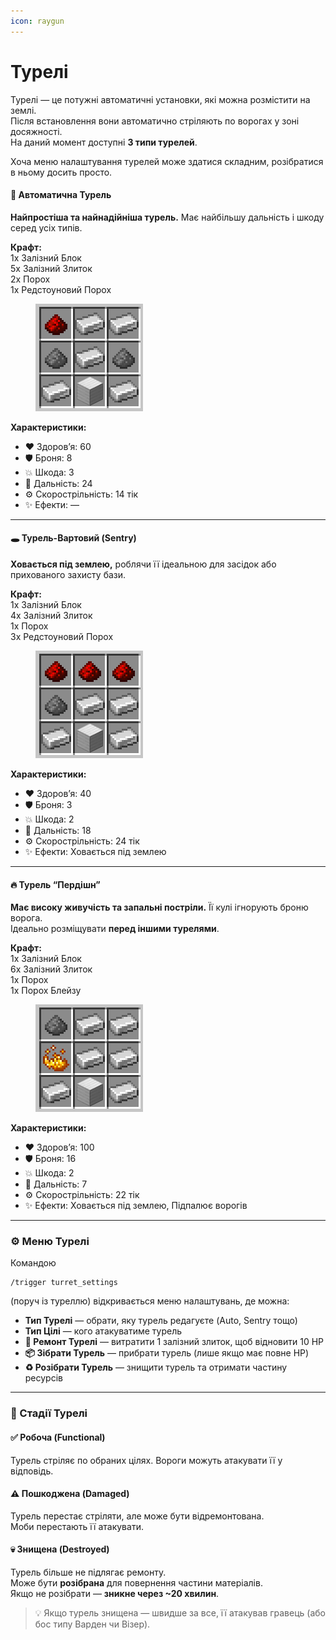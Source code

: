 ```yaml
---
icon: raygun
---
```


# Турелі

Турелі — це потужні автоматичні установки, які можна розмістити на землі.\
Після встановлення вони автоматично стріляють по ворогах у зоні досяжності.\
На даний момент доступні **3 типи турелей**.

Хоча меню налаштування турелей може здатися складним, розібратися в ньому досить просто.

#### 🔫 Автоматична Турель

**Найпростіша та найнадійніша турель.** Має найбільшу дальність і шкоду серед усіх типів.

**Крафт:**\
1x Залізний Блок\
5x Залізний Злиток\
2x Порох\
1x Редстоуновий Порох

<div align="left"><figure><img src="../.gitbook/assets/auto (2).png" alt=""><figcaption></figcaption></figure></div>

**Характеристики:**

* ❤️ Здоров’я: 60
* 🛡️ Броня: 8
* 💥 Шкода: 3
* 🎯 Дальність: 24
* ⚙️ Скорострільність: 14 тік
* ✨ Ефекти: —

***

#### 🕳️ Турель-Вартовий (Sentry)

**Ховається під землею,** роблячи її ідеальною для засідок або прихованого захисту бази.

**Крафт:**\
1x Залізний Блок\
4x Залізний Злиток\
1x Порох\
3x Редстоуновий Порох

<div align="left"><figure><img src="../.gitbook/assets/sentry (2).png" alt=""><figcaption></figcaption></figure></div>

**Характеристики:**

* ❤️ Здоров’я: 40
* 🛡️ Броня: 3
* 💥 Шкода: 2
* 🎯 Дальність: 18
* ⚙️ Скорострільність: 24 тік
* ✨ Ефекти: Ховається під землею

***

#### 🔥 Турель “Пердішн”

**Має високу живучість та запальні постріли.** Її кулі ігнорують броню ворога.\
Ідеально розміщувати **перед іншими турелями**.

**Крафт:**\
1x Залізний Блок\
6x Залізний Злиток\
1x Порох\
1x Порох Блейзу

<div align="left"><figure><img src="../.gitbook/assets/perdition (2).png" alt=""><figcaption></figcaption></figure></div>

**Характеристики:**

* ❤️ Здоров’я: 100
* 🛡️ Броня: 16
* 💥 Шкода: 2
* 🎯 Дальність: 7
* ⚙️ Скорострільність: 22 тік
* ✨ Ефекти: Ховається під землею, Підпалює ворогів

***

### ⚙️ Меню Турелі

Командою

```
/trigger turret_settings
```

(поруч із туреллю) відкривається меню налаштувань, де можна:

* **Тип Турелі** — обрати, яку турель редагуєте (Auto, Sentry тощо)
* **Тип Цілі** — кого атакуватиме турель
* **🔧 Ремонт Турелі** — витратити 1 залізний злиток, щоб відновити 10 HP
* **📦 Зібрати Турель** — прибрати турель (лише якщо має повне HP)
* **♻️ Розібрати Турель** — знищити турель та отримати частину ресурсів

***

### 🧩 Стадії Турелі

#### ✅ **Робоча (Functional)**

Турель стріляє по обраних цілях. Вороги можуть атакувати її у відповідь.

#### ⚠️ **Пошкоджена (Damaged)**

Турель перестає стріляти, але може бути відремонтована.\
Моби перестають її атакувати.

#### 💀 **Знищена (Destroyed)**

Турель більше не підлягає ремонту.\
Може бути **розібрана** для повернення частини матеріалів.\
Якщо не розібрати — **зникне через \~20 хвилин**.

> 💡 Якщо турель знищена — швидше за все, її атакував гравець (або бос типу Варден чи Візер).

